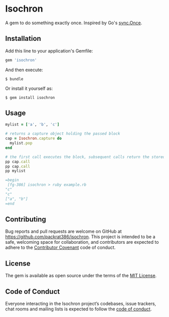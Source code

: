 # Isochron

A gem to do something exactly once. Inspired by Go's [sync.Once](https://golang.org/pkg/sync/#Once).

## Installation

Add this line to your application's Gemfile:

```ruby
gem 'isochron'
```

And then execute:

    $ bundle

Or install it yourself as:

    $ gem install isochron

## Usage

```ruby
mylist = ['a', 'b', 'c']

# returns a capture object holding the passed block
cap = Isochron.capture do
  mylist.pop
end

# the first call executes the block, subsequent calls return the stored value
pp cap.call
pp cap.call
pp mylist

=begin
 [fg-386] isochron > ruby example.rb
"c"
"c"
["a", "b"]
=end
```

## Contributing

Bug reports and pull requests are welcome on GitHub at https://github.com/packrat386/isochron. This project is intended to be a safe, welcoming space for collaboration, and contributors are expected to adhere to the [Contributor Covenant](http://contributor-covenant.org) code of conduct.

## License

The gem is available as open source under the terms of the [MIT License](https://opensource.org/licenses/MIT).

## Code of Conduct

Everyone interacting in the Isochron project’s codebases, issue trackers, chat rooms and mailing lists is expected to follow the [code of conduct](https://github.com/packrat386/isochron/blob/master/CODE_OF_CONDUCT.md).
